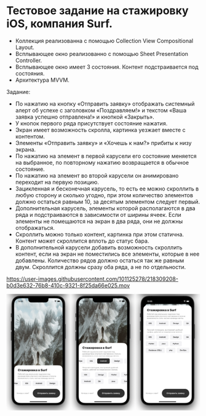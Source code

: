 # Тестовое задание на стажировку iOS, компания Surf.

- Коллекция реализованна с помощью Collection View Compositional Layout.
- Всплывающее окно реализованно с помощью Sheet Presentation Controller.
- Всплывающее окно имеет 3 состояния. Контент подстраивается под состояния.
- Архитектура MVVM.


Задание:
- По нажатию на кнопку «Отправить заявку» отображать системный алерт об успехе с заголовком «Поздравляем!» и текстом «Ваша заявка успешно отправлена!» и кнопкой «Закрыть».
- У кнопок первого ряда присутствует состояние нажатия.
- Экран имеет возможность скролла, картинка уезжает вместе с контентом.
- Элементы «Отправить заявку» и «Хочешь к нам?» прибиты к низу экрана.
- По нажатию на элемент в первой карусели его состояние меняется на выбранное, по повторному нажатию возвращается в обычное состояние.
- По нажатию на элемент во второй карусели он анимировано переходит на первую позицию.
- Зацикленная и бесконечная карусель, то есть ее можно скроллить в любую сторону и сколько угодно, при этом количество элементов должно остаться равным 10, за десятым элементом следует первый.
- Дополнительная карусель, элементы которой располагаются в два ряда и подстраиваются в зависимости от ширины ячеек. Если элементы не помещаются на экран в два ряда, они не должны отображаться.
- Скроллить можно только контент, картинка при этом статична. Контент может скроллится вплоть до статус бара.
- В дополнительной карусели добавить возможность скроллить контент, если на экран не поместились все элементы, которые в нее добавлены. Количество рядов должно остаться так же равным двум. Скроллится должны сразу оба ряда, а не по отдельности.
    

https://user-images.githubusercontent.com/101125278/218309208-b0d3e632-76b8-410c-9321-8f25da66e025.mov

<p align="center">
<img src="https://github.com/iamalexmih/TestTaskSurfIosDevelopers/blob/main/media%20resource/screenshots%20main%20screen%20App.png" 
alt="screenshots main Screen App" width="600" />
</p>





